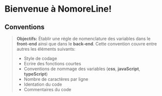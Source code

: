 Bienvenue à NomoreLine!
=======================

Conventions
-------------

>**Objectifs:**
>  Établir une régle de nomenclature des variables dans le **front-end** ainsi que dans le **back-end**. Cette convention couvre entre autres les éléments suivants:
> - Style de codage
> - Ecrire des fonctions courtes
> - Conventions de nommage des variables (**css**, **javaScript**, **typeScript**)
> - Nombre de caractères par ligne
> - Identation du code
> - Commentaires du code


